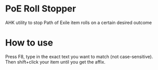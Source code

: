 # PoE Roll Stopper
 AHK utility to stop Path of Exile item rolls on a certain desired outcome

# How to use
  Press F8, type in the exact text you want to match (not case-sensitive).
  Then shift+click your item until you get the affix.